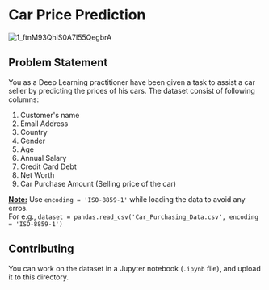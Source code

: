 # Car Price Prediction


![1_ftnM93QhlS0A7I55QegbrA](https://user-images.githubusercontent.com/58797479/95671807-92d12480-0bb8-11eb-8dea-d040a76f054f.jpeg)


## Problem Statement 

You as a Deep Learning practitioner have been given a task to assist a car seller by predicting the prices of his cars. The dataset consist of following columns:<br>
  
1. Customer's name
2. Email Address
3. Country
4. Gender
5. Age
6. Annual Salary
7. Credit Card Debt
8. Net Worth
9. Car Purchase Amount (Selling price of the car)

<b><u>Note:</b></u> Use ```encoding = 'ISO-8859-1'``` while loading the data to avoid any erros.  
For e.g., ```dataset = pandas.read_csv('Car_Purchasing_Data.csv', encoding = 'ISO-8859-1')```

## Contributing
You can work on the dataset in a Jupyter notebook (```.ipynb``` file), and upload it to this directory.
